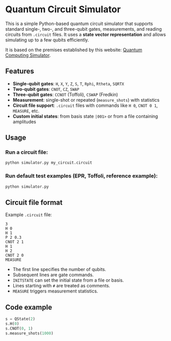 # Quantum Circuit Simulator

This is a simple Python-based quantum circuit simulator that supports standard single-, two-, and three-qubit gates, measurements, and reading circuits from `.circuit` files. It uses a **state vector representation** and allows simulating up to a few qubits efficiently.

It is based on the premises established by this website: [Quantum Computing Simulator](https://courses.physics.illinois.edu/phys446/sp2023/QC/1a-QuantumComputingSimulator.html).

## Features

- **Single-qubit gates**: `H`, `X`, `Y`, `Z`, `S`, `T`, `Rphi`, `Rtheta`, `SQRTX`
- **Two-qubit gates**: `CNOT`, `CZ`, `SWAP`
- **Three-qubit gates**: `CCNOT` (Toffoli), `CSWAP` (Fredkin)
- **Measurement**: single-shot or repeated (`measure_shots`) with statistics
- **Circuit file support**: `.circuit` files with commands like `H 0`, `CNOT 0 1`, `MEASURE`, etc.
- **Custom initial states**: from basis state `|001>` or from a file containing amplitudes

## Usage

### Run a circuit file:
```bash
python simulator.py my_circuit.circuit
```

### Run default test examples (EPR, Toffoli, reference example):
```bash
python simulator.py
```

## Circuit file format
Example `.circuit` file:
```
3
H 0
H 1
P 2 0.3
CNOT 2 1
H 1
H 2
CNOT 2 0
MEASURE
```
- The first line specifies the number of qubits.
- Subsequent lines are gate commands.
- `INITSTATE` can set the initial state from a file or basis.
- Lines starting with `#` are treated as comments.
- `MEASURE` triggers measurement statistics.

## Code example
```py
s = QState(2)
s.H(0)
s.CNOT(0, 1)
s.measure_shots(1000)
```